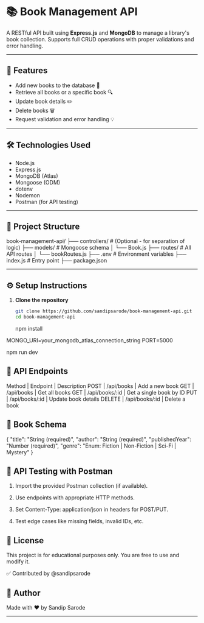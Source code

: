 # 📚 Book Management API

A RESTful API built using **Express.js** and **MongoDB** to manage a library's book collection. Supports full CRUD operations with proper validations and error handling.

---

## 🚀 Features

- Add new books to the database 📘
- Retrieve all books or a specific book 🔍
- Update book details ✏️
- Delete books 🗑️
- Request validation and error handling 💡

---

## 🛠️ Technologies Used

- Node.js
- Express.js
- MongoDB (Atlas)
- Mongoose (ODM)
- dotenv
- Nodemon
- Postman (for API testing)

---

## 📁 Project Structure

book-management-api/ ├── controllers/ # (Optional - for separation of logic) ├── models/ # Mongoose schema │ └── Book.js ├── routes/ # All API routes │ └── bookRoutes.js ├── .env # Environment variables ├── index.js # Entry point ├── package.json

---

## ⚙️ Setup Instructions

1. **Clone the repository**
   ```bash
   git clone https://github.com/sandipsarode/book-management-api.git
   cd book-management-api
   ```
   npm install

MONGO_URI=your_mongodb_atlas_connection_string
PORT=5000

npm run dev

## 🔗 API Endpoints

Method | Endpoint | Description
POST | /api/books | Add a new book
GET | /api/books | Get all books
GET | /api/books/:id | Get a single book by ID
PUT | /api/books/:id | Update book details
DELETE | /api/books/:id | Delete a book

## 📌 Book Schema

{
"title": "String (required)",
"author": "String (required)",
"publishedYear": "Number (required)",
"genre": "Enum: Fiction | Non-Fiction | Sci-Fi | Mystery"
}

## 🧪 API Testing with Postman

1. Import the provided Postman collection (if available).

2. Use endpoints with appropriate HTTP methods.

3. Set Content-Type: application/json in headers for POST/PUT.

4. Test edge cases like missing fields, invalid IDs, etc.

## 📝 License

This project is for educational purposes only. You are free to use and modify it.

✅ Contributed by @sandipsarode

## 🙌 Author

Made with ❤️ by Sandip Sarode

---
